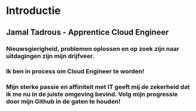 # Introductie  
  
## Jamal Tadrous - Apprentice Cloud Engineer
  
### Nieuwsgierigheid, problemen oplossen en op zoek zijn naar uitdagingen zijn mijn drijfveer. 
### Ik ben in process om Cloud Engineer te worden!
### Mijn sterke passie en affiniteit met IT geeft mij de zekerheid dat ik me nu in de juiste omgeving bevind. Volg mijn progressie door mijn Github in de gaten te houden!